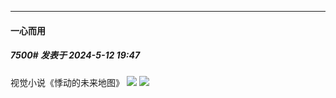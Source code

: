 ﻿
*****

####  一心而用  
##### 7500#       发表于 2024-5-12 19:47

视觉小说《悸动的未来地图》
<img src="https://p.sda1.dev/17/1de68495f5d267b313987a0ae463832c/CMP_20240512194643050.jpg" referrerpolicy="no-referrer">
<img src="https://p.sda1.dev/17/e1703afd6ab8849f15537951a0a60e8f/CMP_20240512194643106.jpg" referrerpolicy="no-referrer">

